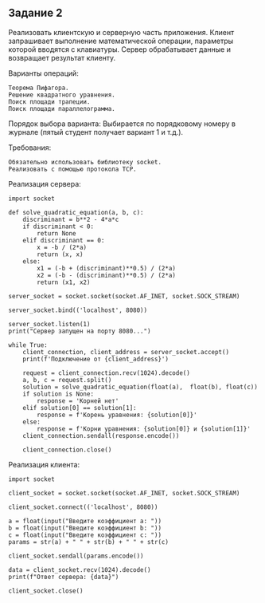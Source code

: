 ## Задание 2
Реализовать клиентскую и серверную часть приложения. Клиент запрашивает выполнение математической операции, параметры которой вводятся с клавиатуры. Сервер обрабатывает данные и возвращает результат клиенту.

Варианты операций:

    Теорема Пифагора.
    Решение квадратного уравнения.
    Поиск площади трапеции.
    Поиск площади параллелограмма.

Порядок выбора варианта: Выбирается по порядковому номеру в журнале (пятый студент получает вариант 1 и т.д.).

Требования:

    Обязательно использовать библиотеку socket.
    Реализовать с помощью протокола TCP.

Реализация сервера:

    import socket
    
    def solve_quadratic_equation(a, b, c):
        discriminant = b**2 - 4*a*c
        if discriminant < 0:
            return None
        elif discriminant == 0:
            x = -b / (2*a)
            return (x, x)
        else:
            x1 = (-b + (discriminant)**0.5) / (2*a)
            x2 = (-b - (discriminant)**0.5) / (2*a)
            return (x1, x2)
    
    server_socket = socket.socket(socket.AF_INET, socket.SOCK_STREAM)
    
    server_socket.bind(('localhost', 8080))
    
    server_socket.listen(1)
    print("Сервер запущен на порту 8080...")
    
    while True:
        client_connection, client_address = server_socket.accept()
        print(f'Подключение от {client_address}')
    
        request = client_connection.recv(1024).decode()
        a, b, c = request.split()
        solution = solve_quadratic_equation(float(a),  float(b), float(c))
        if solution is None:
            response = 'Корней нет'
        elif solution[0] == solution[1]:
            response = f'Корень уравнения: {solution[0]}'
        else:
            response = f'Корни уравнения: {solution[0]} и {solution[1]}'
        client_connection.sendall(response.encode())
    
        client_connection.close()

Реализация клиента:

    import socket
    
    client_socket = socket.socket(socket.AF_INET, socket.SOCK_STREAM)
    
    client_socket.connect(('localhost', 8080))
    
    a = float(input("Введите коэффициент a: "))
    b = float(input("Введите коэффициент b: "))
    c = float(input("Введите коэффициент c: "))
    params = str(a) + " " + str(b) + " " + str(c)
    
    client_socket.sendall(params.encode())
    
    data = client_socket.recv(1024).decode()
    print(f"Ответ сервера: {data}")
    
    client_socket.close()